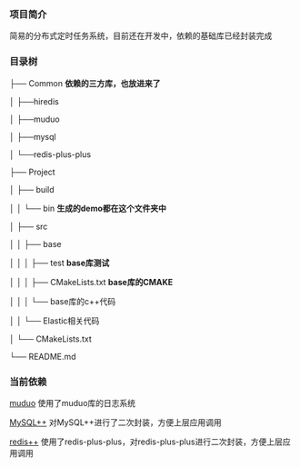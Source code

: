 ### 项目简介
简易的分布式定时任务系统，目前还在开发中，依赖的基础库已经封装完成


### 目录树
├── Common      **依赖的三方库，也放进来了**

│   ├──hiredis

│   ├──muduo

│   ├──mysql

│   └──redis-plus-plus

├── Project

│   ├── build

│   │   └── bin   **生成的demo都在这个文件夹中**

│   ├── src

│   │   ├── base

│   │   │   ├── test                **base库测试**

│   │   │   ├── CMakeLists.txt      **base库的CMAKE**

│   │   │   └── base库的c++代码

│   │   └── Elastic相关代码

│   └── CMakeLists.txt

└── README.md

### 当前依赖

[muduo](https://github.com/chenshuo/muduo)	使用了muduo库的日志系统

[MySQL++](https://tangentsoft.com/mysqlpp/home)	对MySQL++进行了二次封装，方便上层应用调用

[redis++](https://github.com/sewenew/redis-plus-plus)   使用了redis-plus-plus，对redis-plus-plus进行二次封装，方便上层应用调用